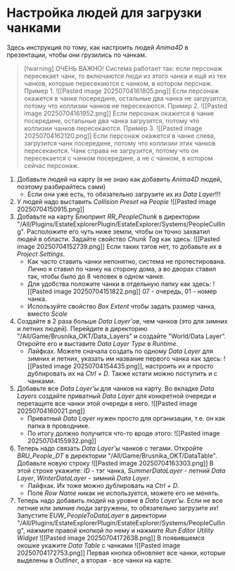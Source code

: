 # Настройка людей для загрузки чанками

Здесь инструкция по тому, как настроить людей _Anima4D_ в презентации, чтобы они грузились по чанкам.

> [!warning] ОЧЕНЬ ВАЖНО!
> Система работает так: если персонаж пересекает чанк, то включаются люди из этого чанка и ещё из тех чанков, которые пересекаются с чанком, в котором перснаж.
> Пример 1. ![[Pasted image 20250704161805.png]]
> Если персонаж окажется в чанке посередине, остальные два чанка не загрузятся, потому что коллизии чанков не пересекаются.
> Пример 2. ![[Pasted image 20250704161952.png]]
> Если персонаж окажется в чанке посередине, остальные два чанка загрузятся, потому что коллизии чанков пересекаются.
> Пример 3. ![[Pasted image 20250704162120.png]]
> Если персонаж окажется в чанке слева, загрузится чанк посередине, потому что коллизии этих чанков пересекаются. Чанк справа не загрузится, потому что он пересекается с чанком посередине, а не с чанком, в котором сейчас персонаж.
 
 1. Добавьте людей на карту (я не знаю как добавить _Anima4D_ людей, поэтому разбирайтесь сами)
	 - Если они уже есть, то обязательно загрузите их из _Data Layer_!!!
 2. У людей надо выставить _Collision Preset_ на _People_ ![[Pasted image 20250704150915.png]]
 3. Добавьте на карту Блюпринт _RR_PeopleChunk_ в директории "/All/Plugins/EstateExplorerPlugin/EstateExplorer/Systems/PeopleCulling". Расположите его чуть ниже земли, чтобы он точно захватил людей в области. Задайте свойство _Chunk Tag_ как здесь: ![[Pasted image 20250704152739.png]] Если таких тэгов нет, то добавьте их в _Project Settings_.
	 - Как часто ставить чанки непонятно, система не протестирована. Лично я ставил по чанку на сторону дома, а во дворах ставил так, чтобы было до 8 человек в одном чанке.
	 - Для удобства положите чанки в отдельную папку как здесь: ![[Pasted image 20250704151822.png]] 07 - очередь, 01 - номер чанка.
	 - Используйте свойство _Box Extent_ чтобы задать размер чанка, вместо _Scale_
 4. Создайте в 2 раза больше _Data Layer'ов_, чем чанков (это для зимних и летних людей). Перейдите в директорию "/All/Game/Brusnika_OKT/Data_Layers" и создайте "World/Data Layer". Откройте его и выставите _Data Layer Type_ в _Runtime_.
	 - Лайфках. Можете сначала создать по одному _Data Layer_ для зимних и летних, указать им название первого чанка как здесь: ![[Pasted image 20250704154435.png]], настроить их и просто дублировать их на _Ctrl + D_. Также кстати можно поступить и с чанками.
 5. Добавьте все _Data Layer'ы_ для чанков на карту. Во вкладке _Data Layers_ создайте приватный _Data Layer_ для конкретной очереди и перетащите все чанки этой очереди в него. ![[Pasted image 20250704160021.png]]
	 - Приватный _Data Layer_ нужен просто для организации, т.е. он как папка в проводнике.
	 - По итогу должно получится что-то вроде этого: ![[Pasted image 20250704155932.png]]
 6. Теперь надо связать _Data Layer'ы_ чанков с тегами. Откройте _BRU_People_DT_ в директории "/All/Game/Brusnika_OKT/DataTable". Добавьте новую строку ![[Pasted image 20250704163303.png]] В этой строке укажите: _ID_ - тэг чанка, _SummerDataLayer_ - летний _Data Layer_, _WinterDataLayer_ - зимний _Data Layer_.
	 - Лайфхак. Их тоже можно дублировать на _Ctrl + D_.
	 - Поле _Row Name_ никак не используется, можете его не менять.
 7. Теперь надо добавить людей на уровне в _Data Layer'ы_. Если не все летние или зимние люди загружены, то обязательно загрузите их! Запустите _EUW_PeopleToDataLayer_ в директории "/All/Plugins/EstateExplorerPlugin/EstateExplorer/Systems/PeopleCulling", нажмите правой кнопкой по нему и нажмите _Run Editor Utility Widget_ ![[Pasted image 20250704172638.png]] В появившемся окошке укажите _Data Table_ с чанками ![[Pasted image 20250704172753.png]] Первая кнопка обновляет все чанки, которые выделены в _Outliner_, а вторая - все чанки на карте.